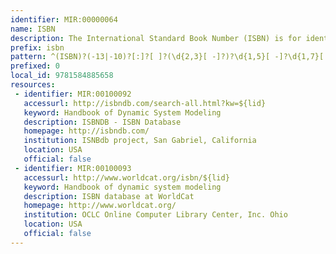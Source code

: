 ```yaml
---
identifier: MIR:00000064
name: ISBN
description: The International Standard Book Number (ISBN) is for identifying printed books.
prefix: isbn
pattern: ^(ISBN)?(-13|-10)?[:]?[ ]?(\d{2,3}[ -]?)?\d{1,5}[ -]?\d{1,7}[ -]?\d{1,6}[ -]?(\d|X)$
prefixed: 0
local_id: 9781584885658
resources:
 - identifier: MIR:00100092
   accessurl: http://isbndb.com/search-all.html?kw=${lid}
   keyword: Handbook of Dynamic System Modeling
   description: ISBNDB - ISBN Database
   homepage: http://isbndb.com/
   institution: ISNBdb project, San Gabriel, California
   location: USA
   official: false
 - identifier: MIR:00100093
   accessurl: http://www.worldcat.org/isbn/${lid}
   keyword: Handbook of dynamic system modeling
   description: ISBN database at WorldCat
   homepage: http://www.worldcat.org/
   institution: OCLC Online Computer Library Center, Inc. Ohio
   location: USA
   official: false
---
```

